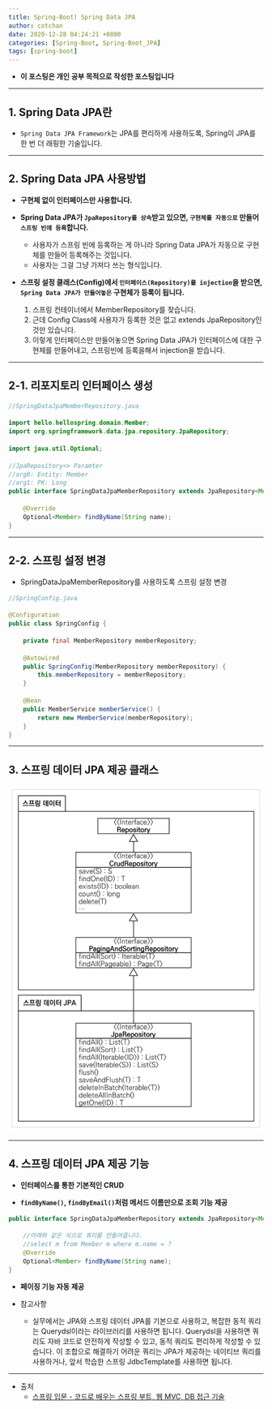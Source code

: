 ```yaml
---
title: Spring-Boot) Spring Data JPA 
author: cotchan 
date: 2020-12-28 04:24:21 +0800 
categories: [Spring-Boot, Spring-Boot_JPA]
tags: [spring-boot] 
---
```


+ **이 포스팅은 개인 공부 목적으로 작성한 포스팅입니다**

---

## 1. Spring Data JPA란

+ `Spring Data JPA Framework`는 JPA를 편리하게 사용하도록, Spring이 JPA를 한 번 더 래핑한 기술입니다. 


---


## 2. Spring Data JPA 사용방법

+ **구현체 없이 인터페이스만 사용합니다.**
+ **Spring Data JPA가 `JpaRepository를 상속`받고 있으면, `구현체를 자동으로` 만들어 `스프링 빈에 등록`합니다.**
    + 사용자가 스프링 빈에 등록하는 게 아니라 Spring Data JPA가 자동으로 구현체를 만들어 등록해주는 것입니다. 
    + 사용자는 그걸 그냥 가져다 쓰는 형식입니다.

+ **스프링 설정 클래스(Config)에서 `인터페이스(Repository)를 injection`을 받으면, `Spring Data JPA가 만들어놓은` 구현체가 등록이 됩니다.**
    1. 스프링 컨테이너에서 MemberRepository를 찾습니다.
    2. 근데 Config Class에 사용자가 등록한 것은 없고 extends JpaRepository인 것만 있습니다.
    3. 이렇게 인터페이스만 만들어놓으면 Spring Data JPA가 인터페이스에 대한 구현체를 만들어내고, 스프링빈에 등록을해서 injection을 받습니다.


---


## 2-1. 리포지토리 인터페이스 생성

```java
//SpringDataJpaMemberRepository.java

import hello.hellospring.domain.Member;
import org.springframework.data.jpa.repository.JpaRepository;

import java.util.Optional;

//JpaRepository<> Paramter
//arg0: Entity: Member
//arg1: PK: Long 
public interface SpringDataJpaMemberRepository extends JpaRepository<Member, Long>, MemberRepository {

    @Override
    Optional<Member> findByName(String name);
}
```


---


## 2-2. 스프링 설정 변경

+ SpringDataJpaMemberRepository를 사용하도록 스프링 설정 변경 

```java
//SpringConfig.java

@Configuration
public class SpringConfig {

    private final MemberRepository memberRepository;

    @Autowired
    public SpringConfig(MemberRepository memberRepository) {
        this.memberRepository = memberRepository;
    }

    @Bean
    public MemberService memberService() {
        return new MemberService(memberRepository);
    }
}
```

---

## 3. 스프링 데이터 JPA 제공 클래스


![Desktop View](/assets/img/post/spring-boot/2020-12-28-springboot-data-jpa.png)


---

## 4. 스프링 데이터 JPA 제공 기능

+ **인터페이스를 통한 기본적인 CRUD**

+ **`findByName()`, `findByEmail()`처럼 메서드 이름만으로 조회 기능 제공**
   
```java
public interface SpringDataJpaMemberRepository extends JpaRepository<Member, Long>, MemberRepository {

    //아래와 같은 식으로 쿼리를 만들어줍니다.
    //select m from Member m where m.name = ?
    @Override
    Optional<Member> findByName(String name);
}
```

+ **페이징 기능 자동 제공**

+ 참고사항
    + 실무에서는 JPA와 스프링 데이터 JPA를 기본으로 사용하고, 복잡한 동적 쿼리는 Querydsl이라는 라이브러리를 사용하면 됩니다. Querydsl을 사용하면 쿼리도 자바 코드로 안전하게 작성할 수 있고, 동적 쿼리도 편리하게 작성할 수 있습니다. 이 조합으로 해결하기 어려운 쿼리는 JPA가 제공하는 네이티브 쿼리를 사용하거나, 앞서 학습한 스프링 JdbcTemplate를 사용하면 됩니다.


---

+ 출처
	+ [스프링 입문 - 코드로 배우는 스프링 부트, 웹 MVC, DB 접근 기술](https://www.inflearn.com/course/%EC%8A%A4%ED%94%84%EB%A7%81-%EC%9E%85%EB%AC%B8-%EC%8A%A4%ED%94%84%EB%A7%81%EB%B6%80%ED%8A%B8/dashboard)
